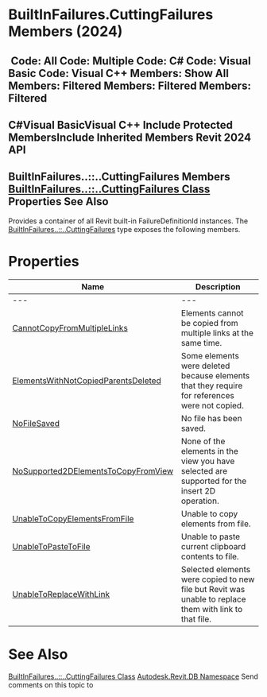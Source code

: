 # BuiltInFailures.CuttingFailures Members (2024)

﻿
 Code: All Code: Multiple Code: C# Code: Visual Basic Code: Visual C++  Members: Show All Members: Filtered Members: Filtered Members: Filtered   
---  
C#Visual BasicVisual C++
Include Protected MembersInclude Inherited Members
Revit 2024 API  
---  
BuiltInFailures..::..CuttingFailures Members  
[BuiltInFailures..::..CuttingFailures Class](af32aef8-bd02-d76c-ca49-8fadf6239b7b.md "BuiltInFailures.CuttingFailures Class") Properties See Also  
---  
Provides a container of all Revit built-in FailureDefinitionId instances.
The [BuiltInFailures..::..CuttingFailures](af32aef8-bd02-d76c-ca49-8fadf6239b7b.md "BuiltInFailures.CuttingFailures Class") type exposes the following members.
# Properties
| Name | Description |
| --- | --- |
| --- | --- | --- |
| [CannotCopyFromMultipleLinks](17c6e2c0-c863-141e-000c-5f68c34af25d.md "CannotCopyFromMultipleLinks Property") | Elements cannot be copied from multiple links at the same time. |
| [ElementsWithNotCopiedParentsDeleted](358dc8fd-50c2-a30d-d065-56929e74f70e.md "ElementsWithNotCopiedParentsDeleted Property") | Some elements were deleted because elements that they require for references were not copied. |
| [NoFileSaved](186f52f3-2410-9ca9-5926-6226a6ad00a6.md "NoFileSaved Property") | No file has been saved. |
| [NoSupported2DElementsToCopyFromView](e16ac190-df60-3559-c9e1-dbd6b069958d.md "NoSupported2DElementsToCopyFromView Property") | None of the elements in the view you have selected are supported for the insert 2D operation. |
| [UnableToCopyElementsFromFile](d9b20b41-fdca-4744-37b2-1932bd5825e7.md "UnableToCopyElementsFromFile Property") | Unable to copy elements from file. |
| [UnableToPasteToFile](a321f6d8-bf46-21f6-9b84-83da7db79808.md "UnableToPasteToFile Property") | Unable to paste current clipboard contents to file. |
| [UnableToReplaceWithLink](e3d9eeb7-f89a-eb2c-ee42-f89835722dd5.md "UnableToReplaceWithLink Property") | Selected elements were copied to new file but Revit was unable to replace them with link to that file. |

# See Also
[BuiltInFailures..::..CuttingFailures Class](af32aef8-bd02-d76c-ca49-8fadf6239b7b.md "BuiltInFailures.CuttingFailures Class")
[Autodesk.Revit.DB Namespace](87546ba7-461b-c646-cbb1-2cb8f5bff8b2.md "Autodesk.Revit.DB Namespace")
Send comments on this topic to 